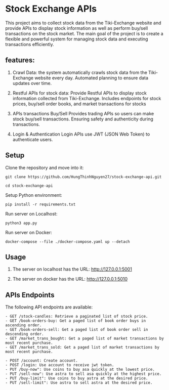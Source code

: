 
# Stock Exchange APIs

This project aims to collect stock data from the Tiki-Exchange website and provide APIs to display stock information as well as perform buy/sell transactions on the stock market. The main goal of the project is to create a flexible and powerful system for managing stock data and executing transactions efficiently.


## features: 
1. Crawl Data:
the system automatically crawls stock data from the Tiki-Exchange website every day.
Automated planning to ensure data updates over time.

2. Restful APIs for stock data:
Provide Restful APIs to display stock information collected from Tiki-Exchange.
Includes endpoints for stock prices, buy/sell order books, and market transactions for stocks


3. APIs transactions Buy/Sell
Provides trading APIs so users can make stock buy/sell transactions.
Ensuring safety and authenticity during transactions.

4. Login & Authentication 
Login APIs use JWT (JSON Web Token) to authenticate users.

## Setup
Clone the repository and move into it:

    git clone https://github.com/HungThinhNguyen27/stock-exchange-api.git

    cd stock-exchange-api

Setup Python environment: 

    pip install -r requirements.txt

Run server on Localhost:

    python3 app.py

Run server on Docker:

    docker-compose --file ./docker-compose.yaml up --detach
    
## Usage

1. The server on localhost has the URL:
    http://127.0.0.1:5001

2. The server on docker has the URL:
    http://127.0.0.1:5010

## APIs Endpoints

The following API endpoints are available:

    - GET /stock-candles: Retrieve a paginated list of stock price.
    - GET /book-orders-buy: Get a paged list of book order buys in ascending order.
    - GET /book-orders-sell: Get a paged list of book order sell in descending order.
    - GET /market_trans_bought: Get a paged list of market transactions by most recent purchase.
    - GET /market_trans_sold: Get a paged list of market transactions by most recent purchase.

    - POST /account: Create account.
    - POST /login: Use account to receive jwt token.
    - PUT /buy-now": Use coins to buy asa quickly at the lowest price.
    - PUT /sell-now": Use astra to sell asa quickly at the highest price.
    - PUT /buy-limit": Use coins to buy astra at the desired price.
    - PUT /sell-limit": Use astra to sell astra at the desired price.





